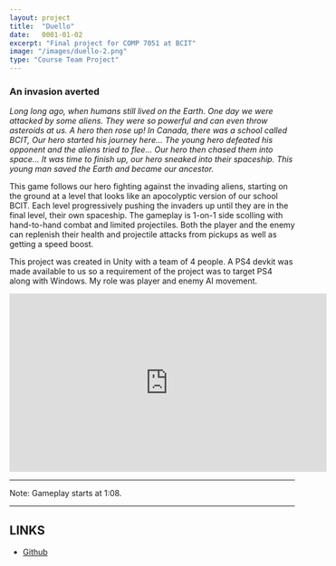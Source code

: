 ```yaml
---
layout: project
title:  "Duello"
date:   0001-01-02
excerpt: "Final project for COMP 7051 at BCIT"
image: "/images/duello-2.png"
type: "Course Team Project"
---
```


### An invasion averted
<div class="box">
  <p>
    <i>Long long ago, when humans still lived on the Earth. One day we were attacked by some aliens. They were so powerful and can even throw asteroids at us. A hero then rose up! In Canada, there was a school called BCIT, Our hero started his journey here... The young hero defeated his opponent and the aliens tried to flee... Our hero then chased them into space... It was time to finish up, our hero sneaked into their spaceship. This young man saved the Earth and became our ancestor.</i>
  </p>

  <p>
    This game follows our hero fighting against the invading aliens, starting on the ground at a level that looks like an apocolyptic version of our school BCIT. Each level progressively pushing the invaders up until they are in the final level, their own spaceship. The gameplay is 1-on-1 side scolling with hand-to-hand combat and limited projectiles. Both the player and the enemy can replenish their health and projectile attacks from pickups as well as getting a speed boost. 
  </p>
  <p>
    This project was created in Unity with a team of 4 people. A PS4 devkit was made available to us so a requirement of the project was to target PS4 along with Windows. My role was player and enemy AI movement.
  </p>
</div>

<div class="videoWrapper">
  <iframe width="560" height="315" src="https://www.youtube.com/embed/Lbn4caKq9ew" title="YouTube video player" frameborder="0" allow="accelerometer; autoplay; clipboard-write; encrypted-media; gyroscope; picture-in-picture" allowfullscreen></iframe>
</div>

<hr/>
  <p class="textcenter">Note: Gameplay starts at 1:08.</p>
<hr/>

<h2>LINKS</h2>

<ul class="actions fit">
  <li><a href="https://github.com/rdieno/duello" target="_blank" class="button fit icon fa-github largefont">Github</a></li> 
</ul>

